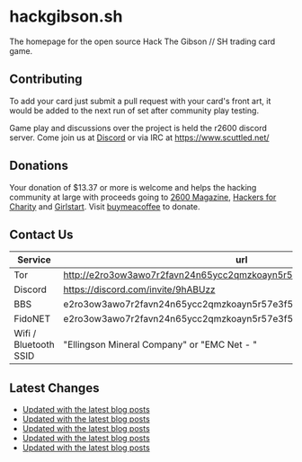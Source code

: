 # hackgibson.sh
The homepage for the open source Hack The Gibson // SH trading card game.


## Contributing

To add your card just submit a pull request with your card's front art, it would be added to the next run of set after community play testing.

Game play and discussions over the project is held the r2600 discord server. Come join us at [Discord](https://discord.com/invite/9hABUzz) or via IRC at https://www.scuttled.net/


## Donations

Your donation of $13.37 or more is welcome and helps the hacking community at large with proceeds going to [2600 Magazine](https://2600.com/), [Hackers for Charity](https://hackersforcharity.org) and [Girlstart](https://girlstart.org).  Visit [buymeacoffee](https://www.buymeacoffee.com/hackgibson.sh) to donate.


## Contact Us

Service | url
-|-
Tor | http://e2ro3ow3awo7r2favn24n65ycc2qmzkoayn5r57e3f56nvjwdcgg32ad.onion
Discord | https://discord.com/invite/9hABUzz
BBS | e2ro3ow3awo7r2favn24n65ycc2qmzkoayn5r57e3f56nvjwdcgg32ad.onion:23
FidoNET | e2ro3ow3awo7r2favn24n65ycc2qmzkoayn5r57e3f56nvjwdcgg32ad.onion:24554
Wifi / Bluetooth SSID | "Ellingson Mineral Company" or "EMC Net - <fidonet address>"

## Latest Changes
<!-- BLOG-POST-LIST:START -->
- [Updated with the latest blog posts](https://github.com/DFW2600/hackgibson.sh/commit/8d6c12fa03a53ab74f83f226e8326b98cc54cdbd)
- [Updated with the latest blog posts](https://github.com/DFW2600/hackgibson.sh/commit/be778923d6c8aac7a541dea96224f3942cf080a1)
- [Updated with the latest blog posts](https://github.com/DFW2600/hackgibson.sh/commit/a4a3e52ba2148e5d97a47581a53ee250f358fa48)
- [Updated with the latest blog posts](https://github.com/DFW2600/hackgibson.sh/commit/a10152fe8efc557e97cdb0f5a70c4b61c7331aa6)
- [Updated with the latest blog posts](https://github.com/DFW2600/hackgibson.sh/commit/183d573fcee5087ee4c45a5386f970fc439b69f6)
<!-- BLOG-POST-LIST:END -->
